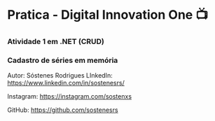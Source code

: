 # Pratica - Digital Innovation One :tv:

### Atividade 1 em .NET (CRUD) 

### Cadastro de séries em memória



Autor: Sóstenes Rodrigues
LInkedIn: https://www.linkedin.com/in/sostenesrs/

Instagram: https://instagram.com/sostenxs

GitHub: https://github.com/sostenesrs


